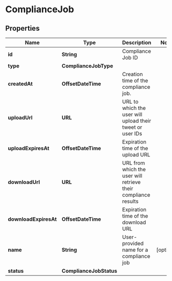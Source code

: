 

# ComplianceJob


## Properties

Name | Type | Description | Notes
------------ | ------------- | ------------- | -------------
**id** | **String** | Compliance Job ID | 
**type** | **ComplianceJobType** |  | 
**createdAt** | **OffsetDateTime** | Creation time of the compliance job. | 
**uploadUrl** | **URL** | URL to which the user will upload their tweet or user IDs | 
**uploadExpiresAt** | **OffsetDateTime** | Expiration time of the upload URL | 
**downloadUrl** | **URL** | URL from which the user will retrieve their compliance results | 
**downloadExpiresAt** | **OffsetDateTime** | Expiration time of the download URL | 
**name** | **String** | User-provided name for a compliance job |  [optional]
**status** | **ComplianceJobStatus** |  | 




